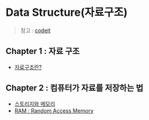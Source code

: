 # Data Structure(자료구조)
> 참고 : [codeit](https://www.codeit.kr/courses/10/assignments)    


## Chapter 1 : 자료 구조
- [자료구조란?](https://blog.naver.com/chlwldk1998/221776576061)    
## Chapter 2 : 컴퓨터가 자료를 저장하는 법
- [스토리지와 메모리](https://blog.naver.com/chlwldk1998/221777104664)    
- [RAM : Random Access Memory](https://blog.naver.com/chlwldk1998/221777115391)    
